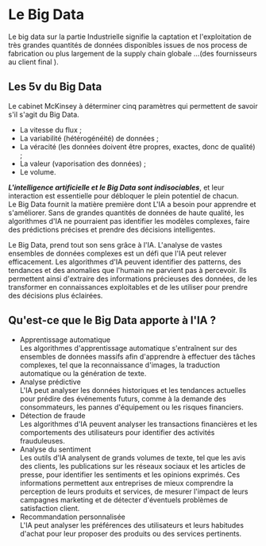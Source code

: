 # **Le Big Data**
Le big data sur la partie Industrielle signifie la captation et l'exploitation de très grandes quantités de données disponibles issues de nos process de fabrication ou plus largement de la supply chain globale ...(des fournisseurs au client final ).

## **Les 5v du Big Data**
Le cabinet McKinsey à déterminer cinq paramètres qui permettent de savoir s'il s'agit du Big Data.
* La vitesse du flux ;
* La variabilité (hétérogénéité) de données ;
* La véracité (les données doivent être propres, exactes, donc de qualité) ;
* La valeur (vaporisation des données) ;
* Le volume.

_**L'intelligence artificielle et le Big Data sont indisociables**_, et leur interaction est essentielle pour débloquer le plein potentiel de chacun.  
Le Big Data fournit la matière première dont L'IA a besoin pour apprendre et s'améliorer. Sans de grandes quantités de données de haute qualité, les algorithmes d'IA ne pourraient pas identifier les modèles complexes, faire des prédictions précises et prendre des décisions intelligentes. 

Le Big Data, prend tout son sens grâce à l'IA. L'analyse de vastes ensembles de données complexes est un défi que l'IA peut relever efficacement. Les algorithmes d'IA peuvent identifier des patterns, des tendances et des anomalies que l'humain ne parvient pas à percevoir. Ils permettent ainsi d'extraire des informations précieuses des données, de les transformer en connaissances exploitables et de les utiliser pour prendre des décisions plus éclairées.  

## **Qu'est-ce que le Big Data apporte à l'IA ?**

* Apprentissage automatique  
  Les algorithmes d'apprentissage automatique s'entraînent sur des ensembles de données massifs afin d'apprendre à effectuer des tâches complexes, tel que la reconnaissance d'images, la traduction automatique ou la génération de texte.
* Analyse prédictive  
  L'IA peut analyser les données historiques et les tendances actuelles pour prédire des événements futurs, comme à la demande des consommateurs, les pannes d'équipement ou les risques financiers.
* Détection de fraude  
  Les algorithmes d'IA peuvent analyser les transactions financières et les comportements des utilisateurs pour identifier des activités frauduleuses.
* Analyse du sentiment  
  Les outils d'IA analysent de grands volumes de texte, tel que les avis des clients, les publications sur les réseaux sociaux et les articles de presse, pour identifier les sentiments et les opinions exprimés. Ces informations permettent aux entreprises de mieux comprendre la perception de leurs produits et services, de mesurer l'impact de leurs campagnes marketing et de détecter d'éventuels problèmes de satisfaction client.
* Recommandation personnalisée  
  L'IA peut analyser les préférences des utilisateurs et leurs habitudes d'achat pour leur proposer des produits ou des services pertinents.
